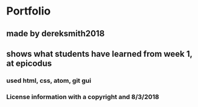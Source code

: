 # Portfolio

## made by dereksmith2018

## shows what students have learned from week 1, at epicodus

### used html, css, atom, git gui

####

### License information with a copyright and 8/3/2018
